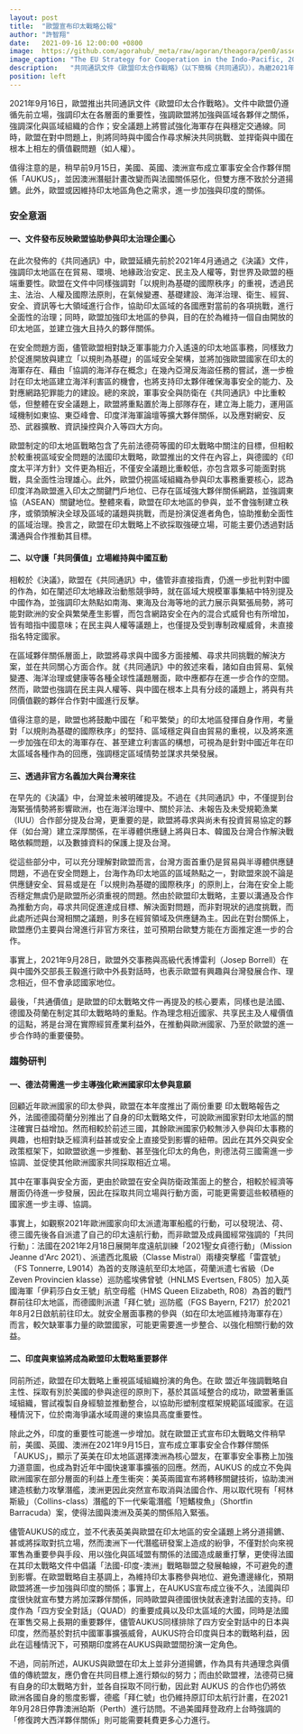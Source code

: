 ```yaml
---
layout: post
title:  "歐盟宣布印太戰略公報"
author: "許智翔"
date:   2021-09-16 12:00:00 +0800
image:  https://github.com/agorahub/_meta/raw/agoran/theagora/pen0/assets/images/a1/0x0a_a1_l-20210916.jpg
image_caption: "The EU Strategy for Cooperation in the Indo-Pacific, 2021"
description:   "共同通訊文件《歐盟印太合作戰略》（以下簡稱《共同通訊》），為繼2021年4月19日歐盟部長理事會通過《歐盟印太合作戰略決議》（以下簡稱《決議》）後，由歐盟執委會與歐盟對外事務部推出的另一份重量級文件。"
position: left
---
```


2021年9月16日，歐盟推出共同通訊文件《歐盟印太合作戰略》。文件中歐盟仍遵循先前立場，強調印太在各層面的重要性，強調歐盟將加強與區域各夥伴之關係，強調深化與區域組織的合作；安全議題上將嘗試強化海軍存在與穩定交通線。同時，歐盟在對中問題上，則將同時與中國合作尋求解決共同挑戰、並捍衛與中國在根本上相左的價值觀問題（如人權）。

<!--more-->

值得注意的是，稍早前9月15日，美國、英國、澳洲宣布成立軍事安全合作夥伴關係「AUKUS」，並因澳洲潛艇計畫改變而與法國關係惡化，但雙方應不致於分道揚鑣。此外，歐盟或因維持印太地區角色之需求，進一步加強與印度的關係。


### 安全意涵

#### 一、文件發布反映歐盟協助參與印太治理企圖心

在此次發佈的《共同通訊》中，歐盟延續先前於2021年4月通過之《決議》文件，強調印太地區在在貿易、環境、地緣政治安定、民主及人權等，對世界及歐盟的極端重要性。歐盟在文件中同樣強調對「以規則為基礎的國際秩序」的重視，透過民主、法治、人權及國際法原則，在氣候變遷、基礎建設、海洋治理、衛生、經貿、安全、資訊等七大領域進行合作，協助印太區域的各國應對當前的各項挑戰，進行全面性的治理；同時，歐盟加強印太地區的參與，目的在於為維持一個自由開放的印太地區，並建立強大且持久的夥伴關係。

在安全問題方面，儘管歐盟相對缺乏軍事能力介入遙遠的印太地區事務，同樣致力於促進開放與建立「以規則為基礎」的區域安全架構，並將加強歐盟國家在印太的海軍存在、藉由「協調的海洋存在概念」在幾內亞灣反海盜任務的嘗試，進一步檢討在印太地區建立海洋利害區的機會，也將支持印太夥伴確保海事安全的能力、及對應網路犯罪能力的建設。總的來說，軍事安全與防衛在《共同通訊》中比重較低，但整體在安全議題上，歐盟將重點置於海上部隊存在，建立海上能力，運用區域機制如東協、東亞峰會、印度洋海軍論壇等擴大夥伴關係，以及應對網安、反恐、武器擴散、資訊操控與介入等四大方向。

歐盟制定的印太地區戰略包含了先前法德荷等國的印太戰略中關注的目標，但相較於較重視區域安全問題的法國印太戰略，歐盟推出的文件在內容上，與德國的《印度太平洋方針》文件更為相近，不僅安全議題比重較低，亦包含眾多可能面對挑戰，具全面性治理雄心。此外，歐盟仍視區域組織為參與印太事務重要核心，認為印度洋為歐盟進入印太之關鍵門戶地位、已存在區域強大夥伴關係網路，並強調東協（ASEAN）關鍵地位。整體來看，歐盟在印太地區的參與，並不會強制建立秩序，或領頭解決全球及區域的議題與挑戰，而是扮演促進者角色，協助推動全面性的區域治理。換言之，歐盟在印太戰略上不欲採取強硬立場，可能主要仍透過對話溝通與合作推動其目標。

#### 二、以守護「共同價值」立場維持與中國互動 

相較於《決議》，歐盟在《共同通訊》中，儘管非直接指責，仍進一步批判對中國的作為，如在闡述印太地緣政治動態競爭時，就在區域大規模軍事集結中特別提及中國作為，並強調印太熱點如南海、東海及台海等地的武力展示與緊張局勢，將可能對歐洲的安全與繁榮產生影響，而包含網路安全在內的混合式威脅也有所增加，皆有暗指中國意味；在民主與人權等議題上，也僅提及受到專制政權威脅，未直接指名特定國家。

在區域夥伴關係層面上，歐盟將尋求與中國多方面接觸、尋求共同挑戰的解決方案，並在共同關心方面合作。就《共同通訊》中的敘述來看，諸如自由貿易、氣候變遷、海洋治理或健康等各種全球性議題層面，歐中應都存在進一步合作的空間。然而，歐盟也強調在民主與人權等、與中國在根本上具有分歧的議題上，將與有共同價值觀的夥伴合作對中國進行反擊。

值得注意的是，歐盟也將鼓勵中國在「和平繁榮」的印太地區發揮自身作用，考量對「以規則為基礎的國際秩序」的堅持、區域穩定與自由貿易的重視，以及將來進一步加強在印太的海軍存在、甚至建立利害區的構想，可視為是針對中國近年在印太區域各種作為的回應，強調穩定區域情勢並謀求共榮發展。

#### 三、透過非官方名義加大與台灣來往 

在早先的《決議》中，台灣並未被明確提及。不過在《共同通訊》中，不僅提到台海緊張情勢將影響歐洲，也在海洋治理中、關於非法、未報告及未受規範漁業（IUU）合作部分提及台灣，更重要的是，歐盟將尋求與尚未有投資貿易協定的夥伴（如台灣）建立深厚關係，在半導體供應鏈上將與日本、韓國及台灣合作解決戰略依賴問題，以及數據資料的保護上提及台灣。

從這些部分中，可以充分理解對歐盟而言，台灣方面首重仍是貿易與半導體供應鏈問題，不過在安全問題上，台海作為印太地區的區域熱點之一，對歐盟來說不論是供應鏈安全、貿易或是在「以規則為基礎的國際秩序」的原則上，台海在安全上能否穩定無虞仍是歐盟所必須重視的問題。然由於歐盟印太戰略，主要以溝通及合作為推動方向，尋求共同促進達成目標、解決面對問題，而非對現狀的過度挑戰，而此處所述與台灣相關之議題，則多在經貿領域及供應鏈為主。因此在對台關係上，歐盟應仍主要與台灣進行非官方來往，並可預期台歐雙方能在方面推定進一步的合作。

事實上，2021年9月28日，歐盟外交事務與高級代表博雷利（Josep Borrell）在與中國外交部長王毅進行歐中外長對話時，也表示歐盟有興趣與台灣發展合作、理念相近，但不會承認國家地位。

最後，「共通價值」是歐盟的印太戰略文件一再提及的核心要素，同樣也是法國、德國及荷蘭在制定其印太戰略時的重點。作為理念相近國家、共享民主及人權價值的這點，將是台灣在實際經貿產業利益外，在推動與歐洲國家、乃至於歐盟的進一步合作時的重要優勢。


### 趨勢研判 

#### 一、德法荷需進一步主導強化歐洲國家印太參與意願

回顧近年歐洲國家的印太參與，歐盟在本年度推出了兩份重要
印太戰略報告之外，法國德國荷蘭分別推出了自身的印太戰略文件，可說歐洲國家對印太地區的關注確實日益增加。然而相較於前述三國，其餘歐洲國家仍較無涉入參與印太事務的興趣，也相對缺乏經濟利益甚或安全上直接受到影響的紐帶。因此在其外交與安全政策框架下，如歐盟欲進一步推動、甚至強化印太的角色，則德法荷三國需進一步協調、並促使其他歐洲國家共同採取相近立場。

其中在軍事與安全方面，更由於歐盟在安全與防衛政策面上的整合，相較於經濟等層面仍待進一步發展，因此在採取共同立場與行動方面，可能更需要這些較積極的國家進一步主導、協調。

事實上，如觀察2021年歐洲國家向印太派遣海軍船艦的行動，可以發現法、荷、德三國先後各自派遣了自己的印太遠航行動，而非歐盟及成員國經常強調的「共同行動」：法國在2021年2月18日展開年度遠航訓練「2021聖女貞德行動」（Mission Jeanne d'Arc 2021）、派遣西北風級（Classe Mistral）兩棲突擊艦「雷霆號」（FS Tonnerre, L9014）為首的支隊遠航至印太地區，荷蘭派遣七省級（De Zeven Provincien klasse）巡防艦埃佛曾號（HNLMS Evertsen, F805）加入英國海軍「伊莉莎白女王號」航空母艦（HMS Queen Elizabeth, R08）為首的戰鬥群前往印太地區，而德國則派遣「拜仁號」巡防艦（FGS Bayern, F217）於2021年8月2日啟航前往印太。就安全層面事務的參與（如在印太地區維持海軍存在）而言，較欠缺軍事力量的歐盟國家，可能更需要進一步整合、以強化相關行動的效益。

#### 二、印度與東協將成為歐盟印太戰略重要夥伴 

同前所述，歐盟在印太戰略上重視區域組織扮演的角色。在歐
盟近年強調戰略自主性、採取有別於美國的參與途徑的原則下，基於其區域整合的成功，歐盟著重區域組織，嘗試複製自身經驗並推動整合，以協助形塑制度框架規範區域國家。在這種情況下，位於南海爭議水域周邊的東協具高度重要性。

除此之外，印度的重要性可能進一步增加。就在歐盟正式宣布印太戰略文件稍早前，美國、英國、澳洲在2021年9月15日，宣布成立軍事安全合作夥伴關係「AUKUS」，顯示了英美在印太地區選擇澳洲為核心盟友，在軍事安全事務上加強力道意圖，也成為對近年中國快速軍事擴張的回應。然而，AUKUS 的成立不免與歐洲國家在部分層面的利益上產生衝突：美英兩國宣布將轉移關鍵技術，協助澳洲建造核動力攻擊潛艦，澳洲更因此突然宣布取消與法國合作、用以取代現有「柯林斯級」（Collins-class）潛艦的下一代柴電潛艦「短鰭梭魚」（Shortfin Barracuda）案，使得法國與澳洲及英美的關係陷入緊張。 

儘管AUKUS的成立，並不代表英美與歐盟在印太地區的安全議題上將分道揚鑣、甚或將採取對抗立場，然而澳洲下一代潛艦研發案上造成的紛爭，不僅對於向來視軍售為重要參與手段、用以強化與區域盟有關係的法國造成嚴重打擊，更使得法國在其印太戰略文件中倡議「法國-印度-澳洲」戰略聯盟之發展軸線，不可避免的遭到影響。在歐盟戰略自主基調上，為維持印太事務參與地位、避免遭邊緣化，預期歐盟將進一步加強與印度的關係；事實上，在AUKUS宣布成立後不久，法國與印度很快就宣布雙方將加深夥伴關係，同時歐盟與德國很快就表達對法國的支持。印度作為「四方安全對話」（QUAD）的重要成員以及印太區域的大國，同時是法國在軍售交易上長期的重要夥伴，儘管AUKUS同樣排除了四方安全對話中的日本與印度，然而基於對抗中國軍事擴張威脅，AUKUS符合印度與日本的戰略利益，因此在這種情況下，可預期印度將在AUKUS與歐盟間扮演一定角色。

不過，同前所述，AUKUS與歐盟在印太上並非分道揚鑣，作為具有共通理念與價值的傳統盟友，應仍會在共同目標上進行類似的努力；而由於歐盟裡，法德荷已擁有自身的印太戰略方針，並各自採取不同行動，因此對 AUKUS 的合作也仍將依歐洲各國自身的態度影響，德艦「拜仁號」也仍維持原訂印太航行計畫，在2021年9月28日停靠澳洲珀斯（Perth）進行訪問。不過美國拜登政府上台時強調的「修復跨大西洋夥伴關係」則可能需要耗費更多心力進行。
